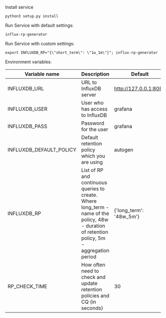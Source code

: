 Install service
```
python3 setup.py install
```

Run Service with default settings:
```
influx-rp-generator
```

Run Service with custom settings:
```
export INFLUXDB_RP="{\"short_term\": \"1w_1m\"}"; influx-rp-generator
```

Environment variables:

|Variable name|Description|Default|
|---|---|---|
|INFLUXDB_URL|URL to InfluxDB server | http://127.0.0.1:8086 |
|INFLUXDB_USER|User who has access to InfluxDB|grafana|
|INFLUXDB_PASS|Password for the user|grafana|
|INFLUXDB_DEFAULT_POLICY|Default retention policy which you are using|autogen|
|INFLUXDB_RP|List of RP and continuous queries to create. Where long_term - name of the policy, 48w - duration of retention policy, 5m - aggregation period |{'long_term': '48w_5m'}|
|RP_CHECK_TIME|How often need to check and update retention policies and CQ (in seconds)|30|